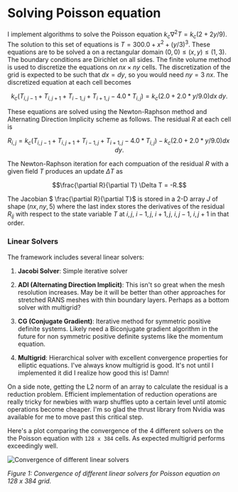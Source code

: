 # Solving Poisson equation 

I implement algorithms to solve the Poisson equation $k_c \nabla^2 T = k_c(2 + 2 y / 9 )$. The solution to this set of equations is $T = 300.0 + x^2 + (y/3)^3$. These equations are to be solved a on a rectangular domain $(0,0) \leq (x,y) \leq (1,3)$. The boundary conditions are Dirichlet on all sides. The finite volume method is used to discretize the equations on $nx \times ny$ cells. The discretization of the grid is expected to be such that $dx = dy$, so you would need $ny = 3 \; nx$. The discretized equation at each cell becomes
```math
    k_c \left (T_{i,j-1} + T_{i,j+1} + T_{i-1,j} + T_{i+1,j} - 4.0 * T_{i,j} \right ) = k_c \left ( 2.0 + 2.0 * y / 9.0 \right ) dx \; dy.
```
These equations are solved using the Newton-Raphson method and Alternating Direction Implicity scheme as follows. The residual $R$ at each cell is
```math
 R_{i,j} =  k_c \left (T_{i,j-1} + T_{i,j+1} + T_{i-1,j} + T_{i+1,j} - 4.0 * T_{i,j} \right ) - k_c \left ( 2.0 + 2.0 * y / 9.0 \right ) dx \; dy.
```
The Newton-Raphson iteration for each compuation of the residual $R$ with a given field $T$ produces an update $\Delta T$ as 
```math
\frac{\partial R}{\partial T} \Delta T = -R.
```
The Jacobian $ \frac{\partial R}{\partial T}$ is stored in a 2-D array $J$ of shape $(nx,ny,5)$ where the last index stores the derivatives of the residual $R_{ij}$ with respect to the state variable $T$ at $i,j$, $i-1,j$, $i+1,j$, $i,j-1$, $i,j+1$ in that order.


### Linear Solvers

The framework includes several linear solvers:

1. **Jacobi Solver**: Simple iterative solver 

2. **ADI (Alternating Direction Implicit)**: This isn't so great when the mesh resolution increases. May be it will be better than other approaches for stretched RANS meshes with thin boundary layers. Perhaps as a bottom solver with multigrid?

3. **CG (Conjugate Gradient)**: Iterative method for symmetric positive definite systems. Likely need a Biconjugate gradient algorithm in the future for non symmetric positive definite systems like the momentum equation.

4. **Multigrid**: Hierarchical solver with excellent convergence properties for elliptic equations. I've always know multigrid is good. It's not until I implemented it did I realize how good this is! Damn!

On a side note, getting the L2 norm of an array to calculate the residual is a reduction problem. Efficient implementation of reduction operations are really tricky for newbies with warp shuffles upto a certain level until atomic operations become cheaper. I'm so glad the thrust library from Nvidia was available for me to move past this critical step.

Here's a plot comparing the convergence of the 4 different solvers on the the Poisson equation with `128 x 384` cells. As expected multigrid performs exceedingly well.

![Convergence of different linear solvers](residual_plot.png)

*Figure 1: Convergence of different linear solvers for Poisson equation on 128 x 384 grid.*